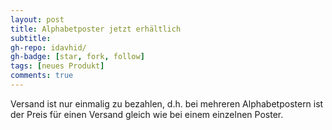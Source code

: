 ```yaml
---
layout: post
title: Alphabetposter jetzt erhältlich
subtitle: 
gh-repo: idavhid/
gh-badge: [star, fork, follow]
tags: [neues Produkt]
comments: true
---
```


Versand ist nur einmalig zu bezahlen, d.h. bei mehreren Alphabetpostern ist der Preis für einen Versand gleich wie bei einem einzelnen Poster.
